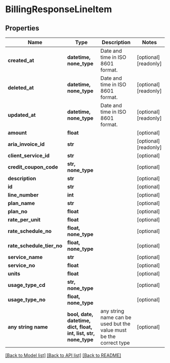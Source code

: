 # BillingResponseLineItem


## Properties
Name | Type | Description | Notes
------------ | ------------- | ------------- | -------------
**created_at** | **datetime, none_type** | Date and time in ISO 8601 format. | [optional] [readonly] 
**deleted_at** | **datetime, none_type** | Date and time in ISO 8601 format. | [optional] [readonly] 
**updated_at** | **datetime, none_type** | Date and time in ISO 8601 format. | [optional] [readonly] 
**amount** | **float** |  | [optional] 
**aria_invoice_id** | **str** |  | [optional] [readonly] 
**client_service_id** | **str** |  | [optional] 
**credit_coupon_code** | **str, none_type** |  | [optional] 
**description** | **str** |  | [optional] 
**id** | **str** |  | [optional] 
**line_number** | **int** |  | [optional] 
**plan_name** | **str** |  | [optional] 
**plan_no** | **float** |  | [optional] 
**rate_per_unit** | **float** |  | [optional] 
**rate_schedule_no** | **float, none_type** |  | [optional] 
**rate_schedule_tier_no** | **float, none_type** |  | [optional] 
**service_name** | **str** |  | [optional] 
**service_no** | **float** |  | [optional] 
**units** | **float** |  | [optional] 
**usage_type_cd** | **str, none_type** |  | [optional] 
**usage_type_no** | **float, none_type** |  | [optional] 
**any string name** | **bool, date, datetime, dict, float, int, list, str, none_type** | any string name can be used but the value must be the correct type | [optional]

[[Back to Model list]](../README.md#documentation-for-models) [[Back to API list]](../README.md#documentation-for-api-endpoints) [[Back to README]](../README.md)


